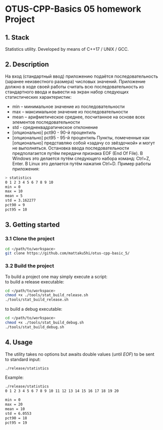 # OTUS-CPP-Basics 05 homework Project

## 1. Stack
Statistics utility.
Developed by means of C++17 / UNIX / GCC.

## 2. Description
На вход (стандартный ввод) приложению подаётся последовательность (заранее неизвестного
размера) числовых значений. Приложение должно в ходе своей работы считать всю
последовательность из стандартного ввода и вывести на экран набор следующих статистических
характеристик:
- min – минимальное значение из последовательности
- max – максимальное значение из последовательности
- mean – арифметическое среднее, посчитанное на основе всех элементов последовательности
- std - среднеквадратическое отклонение
- [опционально] pct90 - 90-й процентиль
- [опционально] pct95 - 95-й процентиль
Пункты, помеченные как [опционально] представляю собой «задачу со звёздочкой» и могут не
выполняться.
Остановка ввода последовательности предполагается путём передачи признака EOF (End Of File). В
Windows это делается путём следующего набора команд: Ctrl+Z, Enter. В Linux это делается путём
нажатия Ctrl+D.
Пример работы приложения:
```bash
> statistics
0 1 2 3 4 5 6 7 8 9 10
min = 0
max = 10
mean = 5
std = 3.162277
pct90 = 9
pct95 = 10
```

## 3. Getting started
### 3.1 Clone the project 
```bash
cd </path/to/workspace>
git clone https://github.com/mattaku5hi/otus-cpp-basic_5/
```
### 3.2 Build the project
To build a project one may simply execute a script:  
to build a release executable:
```bash
cd </path/to/workspace>
chmod +x ./tools/stat_build_release.sh
./tools/stat_build_release.sh  
```
to build a debug executable:
```bash
cd </path/to/workspace>
chmod +x ./tools/stat_build_debug.sh
./tools/stat_build_debug.sh  
```

## 4. Usage
The utility takes no options but awaits double values (until _EOF_) to be sent to standard input:
```bash
./release/statistics
```
Example:
```bash
./release/statistics
0 1 2 3 4 5 6 7 8 9 10 11 12 13 14 15 16 17 18 19 20

min = 0
max = 20
mean = 10
std = 6.0553
pct90 = 18
pct95 = 19
```
